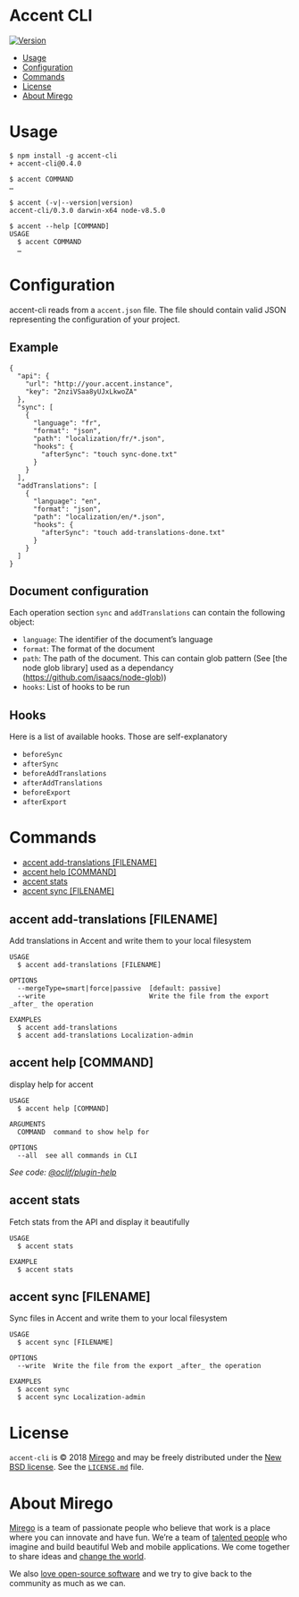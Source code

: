Accent CLI
======

[![Version](https://img.shields.io/npm/v/accent-cli.svg)](https://npmjs.org/package/accent-cli)

<!-- toc -->
* [Usage](#usage)
* [Configuration](#configuration)
* [Commands](#commands)
* [License](#license)
* [About Mirego](#about-mirego)
<!-- tocstop -->

# Usage
<!-- usage -->
```sh-session
$ npm install -g accent-cli
+ accent-cli@0.4.0

$ accent COMMAND
…

$ accent (-v|--version|version)
accent-cli/0.3.0 darwin-x64 node-v8.5.0

$ accent --help [COMMAND]
USAGE
  $ accent COMMAND
  …
```
<!-- usagestop -->

# Configuration

accent-cli reads from a `accent.json` file. The file should contain valid JSON representing the configuration of your project.

## Example

```
{
  "api": {
    "url": "http://your.accent.instance",
    "key": "2nziVSaa8yUJxLkwoZA"
  },
  "sync": [
    {
      "language": "fr",
      "format": "json",
      "path": "localization/fr/*.json",
      "hooks": {
        "afterSync": "touch sync-done.txt"
      }
    }
  ],
  "addTranslations": [
    {
      "language": "en",
      "format": "json",
      "path": "localization/en/*.json",
      "hooks": {
        "afterSync": "touch add-translations-done.txt"
      }
    }
  ]
}
```

## Document configuration

Each operation section `sync` and `addTranslations` can contain the following object:

- `language`: The identifier of the document’s language
- `format`: The format of the document
- `path`: The path of the document. This can contain glob pattern (See [the node glob library] used as a dependancy (https://github.com/isaacs/node-glob))
- `hooks`: List of hooks to be run

## Hooks

Here is a list of available hooks. Those are self-explanatory

- `beforeSync`
- `afterSync`
- `beforeAddTranslations`
- `afterAddTranslations`
- `beforeExport`
- `afterExport`

# Commands
<!-- commands -->
* [accent add-translations [FILENAME]](#accent-add-translations-filename)
* [accent help [COMMAND]](#accent-help-command)
* [accent stats](#accent-stats)
* [accent sync [FILENAME]](#accent-sync-filename)

## accent add-translations [FILENAME]

Add translations in Accent and write them to your local filesystem

```
USAGE
  $ accent add-translations [FILENAME]

OPTIONS
  --mergeType=smart|force|passive  [default: passive]
  --write                          Write the file from the export _after_ the operation

EXAMPLES
  $ accent add-translations
  $ accent add-translations Localization-admin
```

## accent help [COMMAND]

display help for accent

```
USAGE
  $ accent help [COMMAND]

ARGUMENTS
  COMMAND  command to show help for

OPTIONS
  --all  see all commands in CLI
```

_See code: [@oclif/plugin-help](https://github.com/oclif/plugin-help/blob/v1.2.2/src/commands/help.ts)_

## accent stats

Fetch stats from the API and display it beautifully

```
USAGE
  $ accent stats

EXAMPLE
  $ accent stats
```

## accent sync [FILENAME]

Sync files in Accent and write them to your local filesystem

```
USAGE
  $ accent sync [FILENAME]

OPTIONS
  --write  Write the file from the export _after_ the operation

EXAMPLES
  $ accent sync
  $ accent sync Localization-admin
```
<!-- commandsstop -->

# License

`accent-cli` is © 2018 [Mirego](http://www.mirego.com) and may be freely distributed under the [New BSD license](http://opensource.org/licenses/BSD-3-Clause).  See the [`LICENSE.md`](https://github.com/mirego/accent-cli/blob/master/LICENSE.md) file.

# About Mirego

[Mirego](http://mirego.com) is a team of passionate people who believe that work is a place where you can innovate and have fun. We’re a team of [talented people](http://life.mirego.com) who imagine and build beautiful Web and mobile applications. We come together to share ideas and [change the world](http://mirego.org).

We also [love open-source software](http://open.mirego.com) and we try to give back to the community as much as we can.
